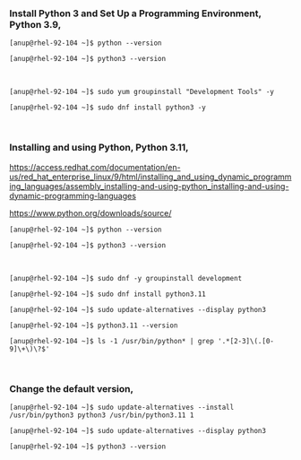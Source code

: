### Install Python 3 and Set Up a Programming Environment, Python 3.9,

`[anup@rhel-92-104 ~]$ python --version`

`[anup@rhel-92-104 ~]$ python3 --version`

<br>

`[anup@rhel-92-104 ~]$ sudo yum groupinstall "Development Tools" -y`

`[anup@rhel-92-104 ~]$ sudo dnf install python3 -y`

<br>

### Installing and using Python,  Python 3.11,

https://access.redhat.com/documentation/en-us/red_hat_enterprise_linux/9/html/installing_and_using_dynamic_programming_languages/assembly_installing-and-using-python_installing-and-using-dynamic-programming-languages

https://www.python.org/downloads/source/

`[anup@rhel-92-104 ~]$ python --version`

`[anup@rhel-92-104 ~]$ python3 --version`

<br>

`[anup@rhel-92-104 ~]$ sudo dnf -y groupinstall development`

`[anup@rhel-92-104 ~]$ sudo dnf install python3.11`

`[anup@rhel-92-104 ~]$ sudo update-alternatives --display python3`

`[anup@rhel-92-104 ~]$ python3.11 --version`

`[anup@rhel-92-104 ~]$ ls -1 /usr/bin/python* | grep '.*[2-3]\(.[0-9]\+\)\?$'`

<br>

### Change the default version,

`[anup@rhel-92-104 ~]$ sudo update-alternatives --install /usr/bin/python3 python3 /usr/bin/python3.11 1`

`[anup@rhel-92-104 ~]$ sudo update-alternatives --display python3`

`[anup@rhel-92-104 ~]$ python3 --version`

<br>


<br>
